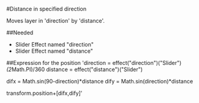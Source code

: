 #Distance in specified direction

Moves layer in 'direction' by 'distance'.

##Needed
- Slider Effect named "direction"
- Slider Effect named "distance"

##Expression for the position
'direction = effect("direction")("Slider")*(2*Math.PI)/360
distance = effect("distance")("Slider")

difx = Math.sin(90-direction)*distance
dify = Math.sin(direction)*distance

transform.position+[difx,dify]'
